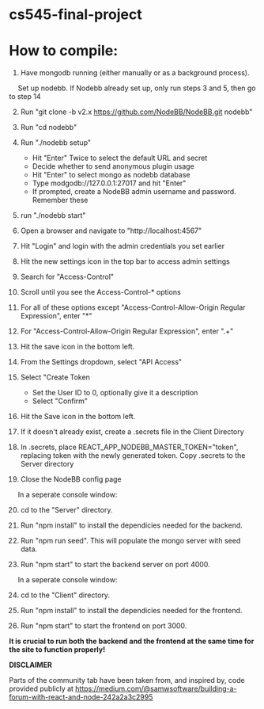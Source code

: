 # cs545-final-project
# How to compile:

1) Have mongodb running (either manually or as a background process).

&emsp; Set up nodebb. If Nodebb already set up, only run steps 3 and 5, then go to step 14

2) Run "git clone -b v2.x https://github.com/NodeBB/NodeBB.git nodebb"

3) Run "cd nodebb"

4) Run "./nodebb setup"
    - Hit "Enter" Twice to select the default URL and secret
    - Decide whether to send anonymous plugin usage
    - Hit "Enter" to select mongo as nodebb database
    - Type modgodb://127.0.0.1:27017 and hit "Enter"
    - If prompted, create a NodeBB admin username and password. Remember these

5) run "./nodebb start"

6) Open a browser and navigate to "http://localhost:4567"

7) Hit "Login" and login with the admin credentials you set earlier

8) Hit the new settings icon in the top bar to access admin settings

9) Search for "Access-Control"

10) Scroll until you see the Access-Control-* options

11) For all of these options except "Access-Control-Allow-Origin Regular Expression", enter "*"

12) For "Access-Control-Allow-Origin Regular Expression", enter ".+"

13) Hit the save icon in the bottom left. 

14) From the Settings dropdown, select "API Access"

15) Select "Create Token
    - Set the User ID to 0, optionally give it a description
    - Select "Confirm"

16) Hit the Save icon in the bottom left. 

17) If it doesn't already exist, create a .secrets file in the Client Directory

18) In .secrets, place REACT_APP_NODEBB_MASTER_TOKEN="token", replacing token with the newly generated token. Copy .secrets to the Server directory

19) Close the NodeBB config page

&emsp; In a seperate console window:

20) cd to the "Server" directory.

21) Run "npm install" to install the dependicies needed for the backend.

22) Run "npm run seed". This will populate the mongo server with seed data.

23) Run "npm start" to start the backend server on port 4000. 

&emsp; In a seperate console window:

24) cd to the "Client" directory.

25) Run "npm install" to install the dependicies needed for the frontend.

26) Run "npm start" to start the frontend on port 3000. 

**It is crucial to run both the backend and the frontend at the same time for the site to function properly!**


**DISCLAIMER**

Parts of the community tab have been taken from, and inspired by, code provided publicly at
https://medium.com/@samwsoftware/building-a-forum-with-react-and-node-242a2a3c2995 